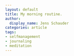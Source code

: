 ```yaml
---
layout: default
title: My morning routine.
author:
  display_name: Jens Schauder
categories: article
tags:
- selfmanagement
- journaling
- meditation
---
```


